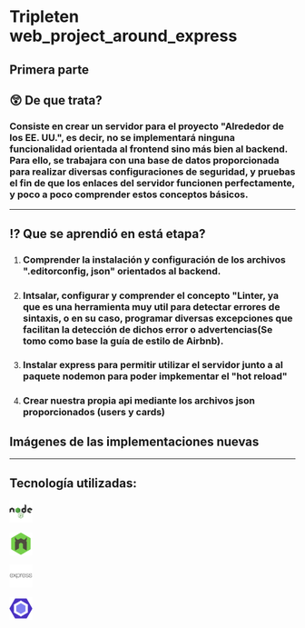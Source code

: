# Tripleten web_project_around_express

## Primera parte

## :astonished: De que trata?

### Consiste en crear un servidor para el proyecto "Alrededor de los EE. UU.", es decir, no se implementará ninguna funcionalidad orientada al frontend sino más bien al backend. Para ello, se trabajara con una base de datos proporcionada para realizar diversas configuraciones de seguridad, y pruebas el fin de que los enlaces del servidor funcionen perfectamente, y poco a poco comprender estos conceptos básicos.

---

## :interrobang: Que se aprendió en está etapa?

1. ### Comprender la instalación y configuración de los archivos ".editorconfig, json" orientados al backend.

2. ### Intsalar, configurar y comprender el concepto "Linter, ya que es una herramienta muy util para detectar errores de sintaxis, o en su caso, programar diversas excepciones que facilitan la detección de dichos error o advertencias(Se tomo como base la guía de estilo de Airbnb).

3. ### Instalar express para permitir utilizar el servidor junto a al paquete nodemon para poder impkementar el "hot reload"

4. ### Crear nuestra propia api mediante los archivos json proporcionados (users y cards)

## Imágenes de las implementaciones nuevas

---

## Tecnología utilizadas:

<img src="https://github.com/devicons/devicon/blob/master/icons/nodejs/nodejs-original-wordmark.svg" title="Node" alt="Node" width="40" height="40"/>&nbsp;

<img src="https://github.com/devicons/devicon/blob/master/icons/nodemon/nodemon-original.svg" title="Nodemon" alt="Nodemon" width="40" height="40"/>&nbsp;

<img src="https://github.com/devicons/devicon/blob/master/icons/express/express-original-wordmark.svg" title="Express" alt="Express" width="40" height="40"/>&nbsp;

<img src="https://github.com/devicons/devicon/blob/master/icons/eslint/eslint-original.svg" title="Eslint" alt="Eslint" width="40" height="40"/>&nbsp;
